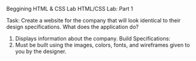 Beggining HTML & CSS Lab
HTML/CSS Lab: Part 1

Task: Create a website for the company that will look identical to their design specifications.
What does the application do?
1. Displays information about the company.
Build Specifications:
1. Must be built using the images, colors, fonts, and wireframes given to you by the
designer.
